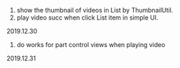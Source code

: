 1. show the thumbnail of videos in List by ThumbnailUtil.
2. play video succ when click List item in simple UI.

2019.12.30

1. do works for part control views when playing video

2019.12.31